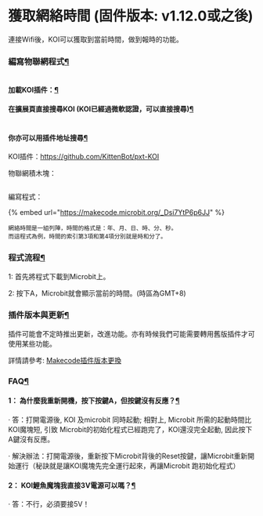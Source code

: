 # 獲取網絡時間 (固件版本: v1.12.0或之後)

連接Wifi後，KOI可以獲取到當前時間，做到報時的功能。

### 編寫物聯網程式[¶](broken-reference)

<figure><img src="https://kittenbothk.readthedocs.io/en/latest/_images/mcbanner.png" alt=""><figcaption></figcaption></figure>

#### 加載KOI插件：[¶](broken-reference)

#### 在擴展頁直接搜尋KOI (KOI已經過微軟認證，可以直接搜尋)[¶](broken-reference)

<figure><img src="https://kittenbothk.readthedocs.io/en/latest/_images/koi_search.png" alt=""><figcaption></figcaption></figure>

#### 你亦可以用插件地址搜尋[¶](broken-reference)

KOI插件：https://github.com/KittenBot/pxt-KOI

物聯網積木塊：

<figure><img src="https://kittenbothk.readthedocs.io/en/latest/_images/7.png" alt=""><figcaption></figcaption></figure>

編寫程式：

{% embed url="https://makecode.microbit.org/_Dsi7YtP6p6JJ" %}

```
網絡時間是一組列陣，時間的格式是：年、月、日、時、分、秒。
而這程式為例，時間的索引第3項和第4項分別就是時和分了。
```

### 程式流程[¶](broken-reference)

1: 首先將程式下載到Microbit上。

2: 按下A，Microbit就會顯示當前的時間。(時區為GMT+8)

### 插件版本與更新[¶](broken-reference)

插件可能會不定時推出更新，改進功能。亦有時候我們可能需要轉用舊版插件才可使用某些功能。

詳情請參考: [Makecode插件版本更換](../../makecode/makecodeextupdate.md)

### FAQ[¶](broken-reference)

#### 1： 為什麼我重新開機，按下按鍵A，但按鍵沒有反應？[¶](broken-reference)

· 答：打開電源後, KOI 及microbit 同時起動; 相對上, Microbit 所需的起動時間比KOI魔塊短, 引致 Microbit的初始化程式已經跑完了，KOI還沒完全起動, 因此按下A鍵沒有反應。

· 解決辦法：打開電源後，重新按下Microbit背後的Reset按鍵，讓Microbit重新開始運行（秘訣就是讓KOI魔塊先完全運行起來，再讓Microbit 跑初始化程式）

#### 2： KOI鯉魚魔塊我直接3V電源可以嗎？[¶](broken-reference)

· 答：不行，必須要接5V！
